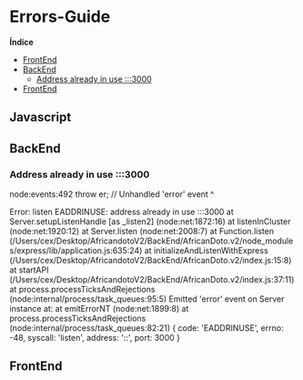 # Errors-Guide

**Índice**   

- [FrontEnd](#frontend)
- [BackEnd](#BackEnd)
  - [Address already in use :::3000](#address-already-in-use-:::3000)
- [FrontEnd](#frontend)


## Javascript


## BackEnd

### Address already in use :::3000
node:events:492
      throw er; // Unhandled 'error' event
      ^

Error: listen EADDRINUSE: address already in use :::3000
    at Server.setupListenHandle [as _listen2] (node:net:1872:16)
    at listenInCluster (node:net:1920:12)
    at Server.listen (node:net:2008:7)
    at Function.listen (/Users/cex/Desktop/AfricandotoV2/BackEnd/AfricanDoto.v2/node_modules/express/lib/application.js:635:24)
    at initializeAndListenWithExpress (/Users/cex/Desktop/AfricandotoV2/BackEnd/AfricanDoto.v2/index.js:15:8)
    at startAPI (/Users/cex/Desktop/AfricandotoV2/BackEnd/AfricanDoto.v2/index.js:37:11)
    at process.processTicksAndRejections (node:internal/process/task_queues:95:5)
Emitted 'error' event on Server instance at:
    at emitErrorNT (node:net:1899:8)
    at process.processTicksAndRejections (node:internal/process/task_queues:82:21) {
  code: 'EADDRINUSE',
  errno: -48,
  syscall: 'listen',
  address: '::',
  port: 3000
}


## FrontEnd
